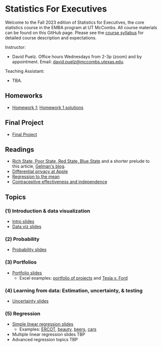 # Statistics For Executives
Welcome to the Fall 2023 edition of Statistics for Executives, the core statistics course in the EMBA program at UT McCombs. All course materials can be found on this GitHub page.  Please see the [course syllabus](syllabus.pdf) for detailed course description and expectations.

Instructor:  
- David Puelz.  Office hours Wednesdays from 2-3p (zoom) and by appointment. Email: david.puelz@mccombs.utexas.edu.

Teaching Assistant:
- TBA.

## Homeworks
- [Homework 1](homeworks/HW1.pdf); [Homework 1 solutions](homeworks/HW1_solutions.pdf)

## Final Project
- [Final Project](finalproject/finalproject_fall2023.pdf) 


## Readings
- [Rich State, Poor State, Red State, Blue State](http://www.stat.columbia.edu/~gelman/research/published/rb_qjps.pdf) and a shorter prelude to this article, [Gelman's blog](https://statmodeling.stat.columbia.edu/2005/11/07/income_matters/).
- [Differential privacy at Apple](https://www.wired.com/2016/06/apples-differential-privacy-collecting-data/)
- [Regression to the mean](readings/regression_to_the_mean.pdf)
- [Contraceptive effectiveness and independence](readings/AIQ_excerpt_contraceptive_effectiveness.pdf)

## Topics

### (1) Introduction & data visualization
- [Intro slides](slides/intro.pdf)
- [Data viz slides](slides/datavis.pdf)

### (2) Probability
- [Probability slides](slides/probability.pdf)

### (3) Portfolios
- [Portfolio slides](slides/portfolios.pdf)
	- Excel examples: [portfolio of projects](excel/portfolio_example.xlsx) and [Tesla v. Ford](excel/tesla_vs_ford_example.xlsx)

### (4) Learning from data: Estimation, uncertainty, & testing
- [Uncertainty slides](slides/modeling_uncertainty.pdf)

### (5) Regression
- [Simple linear regression slides](slides/SLR.pdf)
	- Examples: [ERCOT](data/ercot.xls), [beauty](data/BeautyData.csv), [beers](data/nbeer.xls), [cars](data/cars_big.csv)
- Multiple linear regression slides TBP
- Advanced regression topics TBP